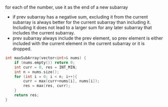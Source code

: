 for each of the number, use it as the end of a new subarray
- if prev subarray has a negative sum, excluding it from the current subarray is always better for the current subarray than including it. Including it does not lead to a larger sum for any later subarray that includes the current subarray.
- prev subarray always include the prev element, so prev element is either included with the current element in the current subarray or it is dropped.

```cpp
int maxSubArray(vector<int>& nums) {
    if (nums.empty()) return 0;
    int curr = 0, res = INT_MIN;
    int n = nums.size();
    for (int i = 0; i < n; i++){
        curr = max(curr+nums[i], nums[i]);
        res = max(res, curr);
    }
    return res;
}
```
